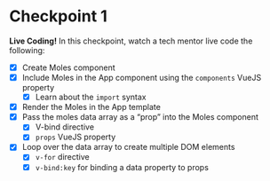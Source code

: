 # Checkpoint 1

**Live Coding!** In this checkpoint, watch a tech mentor live code the following:

* [x] Create Moles component
* [x] Include Moles in the App component using the `components` VueJS property
  * [x] Learn about the `import` syntax
* [x] Render the Moles in the App template
* [x] Pass the moles data array as a “prop” into the Moles component
  * [x]  V-bind directive
  * [x] `props` VueJS property
* [x] Loop over the data array to create multiple DOM elements
  * [x] `v-for` directive
  * [x] `v-bind:key` for binding a data property to props

